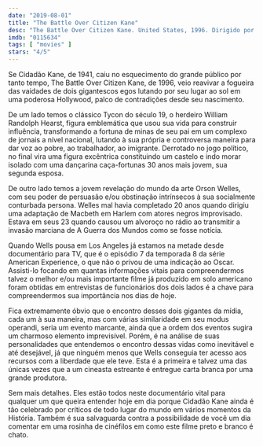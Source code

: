 ```yaml
---
date: "2019-08-01"
title: "The Battle Over Citizen Kane"
desc: "The Battle Over Citizen Kane. United States, 1996. Dirigido por Michael Epstein, Thomas Lennon, escrito por Richard Ben Cramer, Thomas Lennon. Com William Alland, Thomas Anderson, Peter Bogdanovich."
imdb: "0115634"
tags: [ "movies" ]
stars: "4/5"
---
```

Se Cidadão Kane, de 1941, caiu no esquecimento do grande público por tanto tempo, The Battle Over Citizen Kane, de 1996, veio reavivar a fogueira das vaidades de dois gigantescos egos lutando por seu lugar ao sol em uma poderosa Hollywood, palco de contradições desde seu nascimento.

De um lado temos o clássico Tycon do século 19, o herdeiro William Randolph Hearst, figura emblemática que usou sua vida para construir influência, transformando a fortuna de minas de seu pai em um complexo de jornais a nível nacional, lutando à sua própria e controversa maneira para dar voz ao pobre, ao trabalhador, ao imigrante. Derrotado no jogo político, no final vira uma figura excêntrica constituindo um castelo e indo morar isolado com uma dançarina caça-fortunas 30 anos mais jovem, sua segunda esposa.

De outro lado temos a jovem revelação do mundo da arte Orson Welles, com seu poder de persuasão e/ou obstinação intrínsecos à sua socialmente conturbada persona. Welles mal havia completado 20 anos quando dirigiu uma adaptação de Macbeth em Harlem com atores negros improvisado. Estava em seus 23 quando causou um alvoroço no rádio ao transmitir a invasão marciana de A Guerra dos Mundos como se fosse notícia.

Quando Wells pousa em Los Angeles já estamos na metade desde documentário para TV, que é o episódio 7 da temporada 8 da série American Experience, o que não o privou de uma indicação ao Oscar. Assisti-lo focando em quantas informações vitais para compreendermos talvez o melhor e/ou mais importante filme já produzido em solo americano foram obtidas em entrevistas de funcionários dos dois lados é a chave para compreendermos sua importância nos dias de hoje.

Fica extremamente óbvio que o encontro desses dois gigantes da mídia, cada um à sua maneira, mas com várias similaridade em seu modus operandi, seria um evento marcante, ainda que a ordem dos eventos sugira um charmoso elemento imprevisível. Porém, é na análise de suas personalidades que entendemos o encontro dessas vidas como inevitável e até desejável, já que ninguém menos que Wells conseguia ter acesso aos recursos com a liberdade que ele teve. Esta é a primeira e talvez uma das únicas vezes que a um cineasta estreante é entregue carta branca por uma grande produtora.

Sem mais detalhes. Eles estão todos neste documentário vital para qualquer um que queira entender hoje em dia porque Cidadão Kane ainda é tão celebrado por críticos de todo lugar do mundo em vários momentos da História. Também é sua salvaguarda contra a possibilidade de você um dia comentar em uma rosinha de cinéfilos em como este filme preto e branco é chato.
